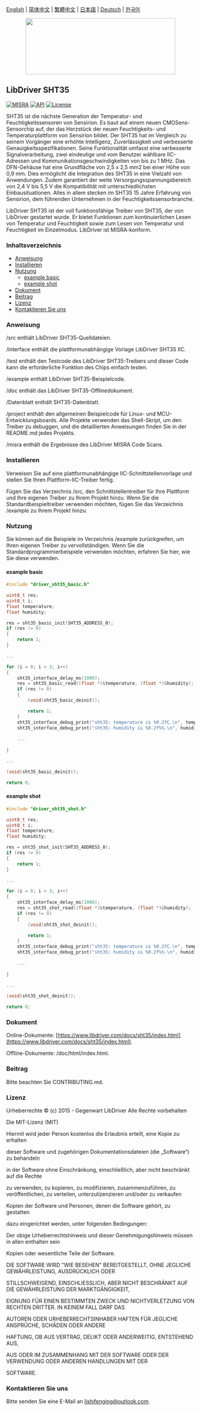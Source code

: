 [English](/README.md) | [ 简体中文](/README_zh-Hans.md) | [繁體中文](/README_zh-Hant.md) | [日本語](/README_ja.md) | [Deutsch](/README_de.md) | [한국어](/README_ko.md)

<div align=center>
<img src="/doc/image/logo.svg" width="400" height="150"/>
</div>

## LibDriver SHT35
[![MISRA](https://img.shields.io/badge/misra-compliant-brightgreen.svg)](/misra/README.md) [![API](https://img.shields.io/badge/api-reference-blue.svg)](https://www.libdriver.com/docs/sht35/index.html) [![License](https://img.shields.io/badge/license-MIT-brightgreen.svg)](/LICENSE) 

SHT35 ist die nächste Generation der Temperatur- und Feuchtigkeitssensoren von Sensirion. Es baut auf einem neuen CMOSens-Sensorchip auf, der das Herzstück der neuen Feuchtigkeits- und Temperaturplattform von Sensirion bildet. Der SHT35 hat im Vergleich zu seinem Vorgänger eine erhöhte Intelligenz, Zuverlässigkeit und verbesserte Genauigkeitsspezifikationen. Seine Funktionalität umfasst eine verbesserte Signalverarbeitung, zwei eindeutige und vom Benutzer wählbare IIC-Adressen und Kommunikationsgeschwindigkeiten von bis zu 1 MHz. Das DFN-Gehäuse hat eine Grundfläche von 2,5 x 2,5 mm2 bei einer Höhe von 0,9 mm. Dies ermöglicht die Integration des SHT35 in eine Vielzahl von Anwendungen. Zudem garantiert der weite Versorgungsspannungsbereich von 2,4 V bis 5,5 V die Kompatibilität mit unterschiedlichsten Einbausituationen. Alles in allem stecken im SHT35 15 Jahre Erfahrung von Sensirion, dem führenden Unternehmen in der Feuchtigkeitssensorbranche.

LibDriver SHT35 ist der voll funktionsfähige Treiber von SHT35, der von LibDriver gestartet wurde. Er bietet Funktionen zum kontinuierlichen Lesen von Temperatur und Feuchtigkeit sowie zum Lesen von Temperatur und Feuchtigkeit im Einzelmodus. LibDriver ist MISRA-konform.

### Inhaltsverzeichnis

  - [Anweisung](#Anweisung)
  - [Installieren](#Installieren)
  - [Nutzung](#Nutzung)
    - [example basic](#example-basic)
    - [example shot](#example-shot)
  - [Dokument](#Dokument)
  - [Beitrag](#Beitrag)
  - [Lizenz](#Lizenz)
  - [Kontaktieren Sie uns](#Kontaktieren-Sie-uns)

### Anweisung

/src enthält LibDriver SHT35-Quelldateien.

/interface enthält die plattformunabhängige Vorlage LibDriver SHT35 IIC.

/test enthält den Testcode des LibDriver SHT35-Treibers und dieser Code kann die erforderliche Funktion des Chips einfach testen.

/example enthält LibDriver SHT35-Beispielcode.

/doc enthält das LibDriver SHT35-Offlinedokument.

/Datenblatt enthält SHT35-Datenblatt.

/project enthält den allgemeinen Beispielcode für Linux- und MCU-Entwicklungsboards. Alle Projekte verwenden das Shell-Skript, um den Treiber zu debuggen, und die detaillierten Anweisungen finden Sie in der README.md jedes Projekts.

/misra enthält die Ergebnisse des LibDriver MISRA Code Scans.

### Installieren

Verweisen Sie auf eine plattformunabhängige IIC-Schnittstellenvorlage und stellen Sie Ihren Plattform-IIC-Treiber fertig.

Fügen Sie das Verzeichnis /src, den Schnittstellentreiber für Ihre Plattform und Ihre eigenen Treiber zu Ihrem Projekt hinzu. Wenn Sie die Standardbeispieltreiber verwenden möchten, fügen Sie das Verzeichnis /example zu Ihrem Projekt hinzu.

### Nutzung

Sie können auf die Beispiele im Verzeichnis /example zurückgreifen, um Ihren eigenen Treiber zu vervollständigen. Wenn Sie die Standardprogrammierbeispiele verwenden möchten, erfahren Sie hier, wie Sie diese verwenden.

#### example basic

```C
#include "driver_sht35_basic.h"

uint8_t res;
uint8_t i;
float temperature;
float humidity;

res = sht35_basic_init(SHT35_ADDRESS_0);
if (res != 0)
{
    return 1;
}

...

for (i = 0; i < 3; i++)
{
    sht35_interface_delay_ms(1000);
    res = sht35_basic_read((float *)&temperature, (float *)&humidity);
    if (res != 0)
    {
        (void)sht35_basic_deinit();

        return 1;
    }
    sht35_interface_debug_print("sht35: temperature is %0.2fC.\n", temperature);
    sht35_interface_debug_print("sht35: humidity is %0.2f%%.\n", humidity);
    
    ...
    
}

...

(void)sht35_basic_deinit();

return 0;
```

#### example shot

```c
#include "driver_sht35_shot.h"

uint8_t res;
uint8_t i;
float temperature;
float humidity;

res = sht35_shot_init(SHT35_ADDRESS_0);
if (res != 0)
{
    return 1;
}

...

for (i = 0; i < 3; i++)
{
    sht35_interface_delay_ms(1000);
    res = sht35_shot_read((float *)&temperature, (float *)&humidity);
    if (res != 0)
    {
        (void)sht35_shot_deinit();

        return 1;
    }
    sht35_interface_debug_print("sht35: temperature is %0.2fC.\n", temperature);
    sht35_interface_debug_print("sht35: humidity is %0.2f%%.\n", humidity);
    
    ...
    
}

...

(void)sht35_shot_deinit();

return 0;
```

### Dokument

Online-Dokumente: [https://www.libdriver.com/docs/sht35/index.html](https://www.libdriver.com/docs/sht35/index.html).

Offline-Dokumente: /doc/html/index.html.

### Beitrag

Bitte beachten Sie CONTRIBUTING.md.

### Lizenz

Urheberrechte © (c) 2015 - Gegenwart LibDriver Alle Rechte vorbehalten



Die MIT-Lizenz (MIT)



Hiermit wird jeder Person kostenlos die Erlaubnis erteilt, eine Kopie zu erhalten

dieser Software und zugehörigen Dokumentationsdateien (die „Software“) zu behandeln

in der Software ohne Einschränkung, einschließlich, aber nicht beschränkt auf die Rechte

zu verwenden, zu kopieren, zu modifizieren, zusammenzuführen, zu veröffentlichen, zu verteilen, unterzulizenzieren und/oder zu verkaufen

Kopien der Software und Personen, denen die Software gehört, zu gestatten

dazu eingerichtet werden, unter folgenden Bedingungen:



Der obige Urheberrechtshinweis und dieser Genehmigungshinweis müssen in allen enthalten sein

Kopien oder wesentliche Teile der Software.



DIE SOFTWARE WIRD "WIE BESEHEN" BEREITGESTELLT, OHNE JEGLICHE GEWÄHRLEISTUNG, AUSDRÜCKLICH ODER

STILLSCHWEIGEND, EINSCHLIESSLICH, ABER NICHT BESCHRÄNKT AUF DIE GEWÄHRLEISTUNG DER MARKTGÄNGIGKEIT,

EIGNUNG FÜR EINEN BESTIMMTEN ZWECK UND NICHTVERLETZUNG VON RECHTEN DRITTER. IN KEINEM FALL DARF DAS

AUTOREN ODER URHEBERRECHTSINHABER HAFTEN FÜR JEGLICHE ANSPRÜCHE, SCHÄDEN ODER ANDERE

HAFTUNG, OB AUS VERTRAG, DELIKT ODER ANDERWEITIG, ENTSTEHEND AUS,

AUS ODER IM ZUSAMMENHANG MIT DER SOFTWARE ODER DER VERWENDUNG ODER ANDEREN HANDLUNGEN MIT DER

SOFTWARE.

### Kontaktieren Sie uns

Bitte senden Sie eine E-Mail an lishifenging@outlook.com.